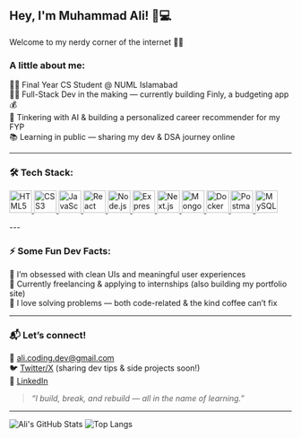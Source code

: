 ## Hey, I'm Muhammad Ali! 🧠💻  
Welcome to my nerdy corner of the internet 🚀✨

### A little about me:
🧑‍🎓 Final Year CS Student @ NUML Islamabad  
🧑‍💻 Full-Stack Dev in the making — currently building Finly, a budgeting app 💰  
🧪 Tinkering with AI & building a personalized career recommender for my FYP  
📚 Learning in public — sharing my dev & DSA journey online  

---

### 🛠️ Tech Stack:
<p align="left">
      <a
        href="https://developer.mozilla.org/en-US/docs/Web/HTML"
        target="_blank"
        rel="noreferrer"
      >
        <img
          src="https://cdn.jsdelivr.net/gh/devicons/devicon/icons/html5/html5-original.svg"
          alt="HTML5"
          width="40"
          height="40"
        />
      </a>
      <a
        href="https://developer.mozilla.org/en-US/docs/Web/CSS"
        target="_blank"
        rel="noreferrer"
      >
        <img
          src="https://cdn.jsdelivr.net/gh/devicons/devicon/icons/css3/css3-original.svg"
          alt="CSS3"
          width="40"
          height="40"
        />
      </a>
      <a
        href="https://developer.mozilla.org/en-US/docs/Web/JavaScript"
        target="_blank"
        rel="noreferrer"
      >
        <img
          src="https://cdn.jsdelivr.net/gh/devicons/devicon/icons/javascript/javascript-original.svg"
          alt="JavaScript"
          width="40"
          height="40"
        />
      </a>
      <a href="https://reactjs.org/" target="_blank" rel="noreferrer">
        <img
          src="https://cdn.jsdelivr.net/gh/devicons/devicon/icons/react/react-original.svg"
          alt="React"
          width="40"
          height="40"
        />
      </a>
      <a href="https://nodejs.org/" target="_blank" rel="noreferrer">
        <img 
          src="https://cdn.jsdelivr.net/gh/devicons/devicon/icons/nodejs/nodejs-plain.svg" 
          alt="Node.js" 
          width="40" 
          height="40"/>
      </a>
      <a href="https://expressjs.com/" target="_blank" rel="noreferrer">
        <img
          src="https://cdn.jsdelivr.net/gh/devicons/devicon/icons/express/express-original.svg"
          alt="Express"
          width="40"
          height="40"
        />
      </a>
      <a href="https://nextjs.org/" target="_blank" rel="noreferrer">
        <img 
          src="https://cdn.jsdelivr.net/gh/devicons/devicon/icons/nextjs/nextjs-original.svg" 
          alt="Next.js" 
          width="40" 
          height="40"
        />
      </a>
      <a href="https://www.mongodb.com/" target="_blank" rel="noreferrer">
        <img
          src="https://cdn.jsdelivr.net/gh/devicons/devicon/icons/mongodb/mongodb-original.svg"
          alt="MongoDB"
          width="40"
          height="40"
        />
      </a>
      <a href="https://www.docker.com/" target="_blank" rel="noreferrer">
        <img
          src="https://cdn.jsdelivr.net/gh/devicons/devicon/icons/docker/docker-original.svg"
          alt="Docker"
          width="40"
          height="40"
        />
      </a>
      <a href="https://www.postman.com/" target="_blank" rel="noreferrer">
        <img
          src="https://www.vectorlogo.zone/logos/getpostman/getpostman-icon.svg"
          alt="Postman"
          width="40"
          height="40"
        />
      </a>
      <a href="https://www.mysql.com/" target="_blank" rel="noreferrer">
        <img
          src="https://cdn.jsdelivr.net/gh/devicons/devicon/icons/mysql/mysql-original-wordmark.svg"
          alt="MySQL"
          width="40"
          height="40"
        />
      </a>
    </p>
---

### ⚡ Some Fun Dev Facts:
🌟 I’m obsessed with clean UIs and meaningful user experiences  
🌱 Currently freelancing & applying to internships (also building my portfolio site)  
🧩 I love solving problems — both code-related & the kind coffee can’t fix  

---

### 📬 Let’s connect!

💌 ali.coding.dev@gmail.com  
🐦 [Twitter/X](https://twitter.com/) (sharing dev tips & side projects soon!)  
📎 [LinkedIn](https://linkedin.com/in/)  

> *“I build, break, and rebuild — all in the name of learning.”*

---

![Ali's GitHub Stats](https://github-readme-stats.vercel.app/api?username=alisrdar&show_icons=true&theme=radical)
![Top Langs](https://github-readme-stats.vercel.app/api/top-langs/?username=alisrdar&layout=compact&theme=radical)
